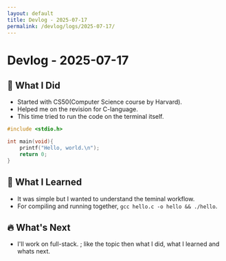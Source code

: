 ```yaml
---
layout: default
title: Devlog - 2025-07-17
permalink: /devlog/logs/2025-07-17/
---
```


# Devlog - 2025-07-17

## 🚀 What I Did
- Started with CS50(Computer Science course by Harvard).
- Helped me on the revision for C-language.
- This time tried to run the code on the terminal itself.

```c
#include <stdio.h>

int main(void){
    printf("Hello, world.\n");
    return 0;
}
```

## 🧠 What I Learned
- It was simple but I wanted to understand the teminal workflow.
- For compiling and running together, `gcc hello.c -o hello && ./hello`. 

## 🔥 What's Next
- I'll work on full-stack. ; like the topic then what I did, what I learned and whats next.
